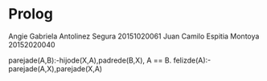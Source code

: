 # Prolog

Angie Gabriela Antolinez Segura 20151020061
Juan Camilo Espitia Montoya 20152020040

parejade(A,B):-hijode(X,A),padrede(B,X), A \== B.
felizde(A):-parejade(A,X),parejade(X,A)


